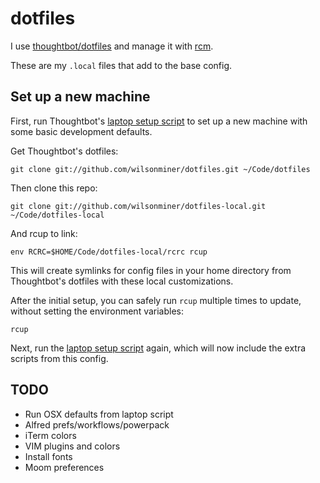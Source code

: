 # dotfiles

I use [thoughtbot/dotfiles](https://github.com/thoughtbot/dotfiles) and manage it with [rcm](https://github.com/thoughtbot/rcm).

These are my  `.local` files that add to the base config.

## Set up a new machine

First, run Thoughtbot's [laptop setup script](https://github.com/thoughtbot/laptop) to set up a new machine with some basic development defaults.

Get Thoughtbot's dotfiles:

    git clone git://github.com/wilsonminer/dotfiles.git ~/Code/dotfiles

Then clone this repo:

    git clone git://github.com/wilsonminer/dotfiles-local.git ~/Code/dotfiles-local

And rcup to link:

    env RCRC=$HOME/Code/dotfiles-local/rcrc rcup

This will create symlinks for config files in your home directory from Thoughtbot's dotfiles with these local customizations.

After the initial setup, you can safely run `rcup` multiple times to update, without setting the environment variables:

    rcup

Next, run the [laptop setup script](https://github.com/thoughtbot/laptop) again, which will now include the extra scripts from this config.

## TODO

* Run OSX defaults from laptop script
* Alfred prefs/workflows/powerpack
* iTerm colors
* VIM plugins and colors
* Install fonts
* Moom preferences
